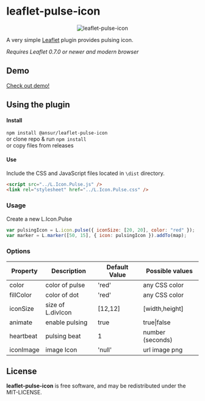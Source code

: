 # leaflet-pulse-icon

<div style="text-align:center" align="center">
  <img src="http://mapshakers.github.io/projects/leaflet-pulse-icon/leaflet-pulsing-icon.gif" alt="leaflet-pulse-icon" />
</div>

A very simple [Leaflet](http://leafletjs.com) plugin provides pulsing icon.

_Requires Leaflet 0.7.0 or newer and modern browser_

## Demo

[Check out demo!]()

## Using the plugin

#### Install

`npm install @ansur/leaflet-pulse-icon` </br>
or clone repo & run `npm install` </br>
or copy files from releases

#### Use

Include the CSS and JavaScript files located in `\dist` directory.

```html
<script src="../L.Icon.Pulse.js" />
<link rel="stylesheet" href="../L.Icon.Pulse.css" />
```

### Usage

Create a new L.Icon.Pulse

```javascript
var pulsingIcon = L.icon.pulse({ iconSize: [20, 20], color: "red" });
var marker = L.marker([50, 15], { icon: pulsingIcon }).addTo(map);
```

### Options

| Property  | Description       | Default Value | Possible values        |
| --------- | ----------------- | ------------- | ---------------------- |
| color     | color of pulse    | 'red'         | any CSS color          |
| fillColor | color of dot      | 'red'         | any CSS color          |
| iconSize  | size of L.divIcon | [12,12]       | <Point> [width,height] |
| animate   | enable pulsing    | true          | true\|false            |
| heartbeat | pulsing beat      | 1             | number (seconds)       |
| iconImage | image Icon        | 'null'        | url image png          |

## License

**leaflet-pulse-icon** is free software, and may be redistributed under the MIT-LICENSE.

